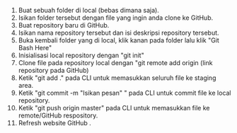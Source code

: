 1. Buat sebuah folder di local (bebas dimana saja).2. Isikan folder tersebut dengan file yang ingin anda clone ke GitHub.3. Buat repository baru di GitHub.4. Isikan nama repository tersebut dan isi deskripsi repository tersebut.5. Buka kembali folder yang di local, klik kanan pada folder lalu klik "Git Bash Here"6. Inisialisasi local repository dengan "git init"7. Clone file pada repository local dengan "git remote add origin (link repository pada GitHub)8. Ketik "git add ." pada CLI untuk memasukkan seluruh file ke staging area.9. Ketik "git commit -m "Isikan pesan" " pada CLI untuk commit file ke local repository.10. Ketik "git push origin master" pada CLI untuk memasukkan file ke remote/GitHub  respository.11. Refresh website GitHub .
